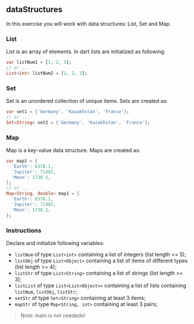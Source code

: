 ## dataStructures

In this exercise you will work with data structures: List, Set and Map.

### List

List is an array of elements. In dart lists are initialized as following:

```dart
var listNum1 = [1, 2, 3];
// or ...
List<int> listNum2 = [1, 2, 3];
```

### Set

Set is an unordered collection of unique items. Sets are created as:

```dart
var set1 = {'Germany', 'Kazakhstan', 'France'};
// or ...
Set<String> set2 = {'Germany', 'Kazakhstan', 'France'};
```

### Map

Map is a key-value data structure. Maps are created as:

```dart
var map1 = {
  'Earth': 6378.1,
  'Jupiter': 71492,
  'Moon': 1738.1,
};
// or ...
Map<String, double> map1 = {
  'Earth': 6378.1,
  'Jupiter': 71492,
  'Moon': 1738.1,
};
```

### Instructions

Declare and initialize following variables:

- `listNum` of type `List<int>` containing a list of integers (list length >= 5);
- `listObj` of type `List<Object>` containing a list of items of different types (list length >= 4);
- `listStr` of type `List<String>` containing a list of strings (list length >= 3);
- `listList` of type `List<List<Object>>` containing a list of lists containing `listNum`, `listObj`, `listStr`;
- `setStr` of type `Set<String>` containing at least 3 items;
- `mapStr` of type `Map<String, int>` containing at least 3 pairs;

> Note: main is not needede!
